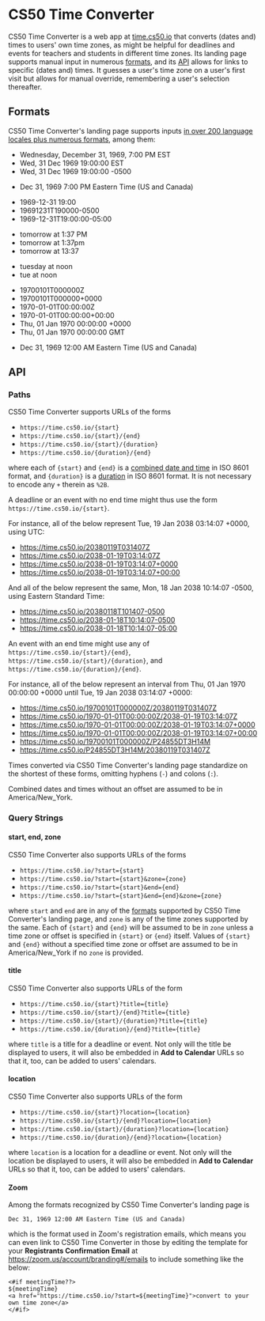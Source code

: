 # CS50 Time Converter

CS50 Time Converter is a web app at [time.cs50.io](https://time.cs50.io/) that converts (dates and) times to users' own time zones, as might be helpful for deadlines and events for teachers and students in different time zones. Its landing page supports manual input in numerous [formats](#formats), and its [API](#api) allows for links to specific (dates and) times. It guesses a user's time zone on a user's first visit but allows for manual override, remembering a user's selection thereafter.

## Formats

CS50 Time Converter's landing page supports inputs [in over 200 language locales plus numerous formats](https://dateparser.readthedocs.io/en/latest/introduction.html), among them:

* Wednesday, December 31, 1969, 7:00 PM EST
* Wed, 31 Dec 1969 19:00:00 EST
* Wed, 31 Dec 1969 19:00:00 -0500

- Dec 31, 1969 7:00 PM Eastern Time (US and Canada)

* 1969-12-31 19:00
* 19691231T190000-0500
* 1969-12-31T19:00:00-05:00

- tomorrow at 1:37 PM
- tomorrow at 1:37pm
- tomorrow at 13:37

* tuesday at noon
* tue at noon

- 19700101T000000Z
- 19700101T000000+0000
- 1970-01-01T00:00:00Z
- 1970-01-01T00:00:00+00:00
- Thu, 01 Jan 1970 00:00:00 +0000
- Thu, 01 Jan 1970 00:00:00 GMT

* Dec 31, 1969 12:00 AM Eastern Time (US and Canada) 

## API

### Paths

CS50 Time Converter supports URLs of the forms

* `https://time.cs50.io/{start}`
* `https://time.cs50.io/{start}/{end}`
* `https://time.cs50.io/{start}/{duration}`
* `https://time.cs50.io/{duration}/{end}`

where each of `{start}` and `{end}` is a [combined date and time](https://en.wikipedia.org/wiki/ISO_8601#Combined_date_and_time_representations) in ISO 8601 format, and `{duration}` is a [duration](https://en.wikipedia.org/wiki/ISO_8601#Durations) in ISO 8601 format. It is not necessary to encode any `+` therein as `%2B`.

A deadline or an event with no end time might thus use the form `https://time.cs50.io/{start}`.

For instance, all of the below represent Tue, 19 Jan 2038 03:14:07 +0000, using UTC:

* <https://time.cs50.io/20380119T031407Z>
* <https://time.cs50.io/2038-01-19T03:14:07Z>
* <https://time.cs50.io/2038-01-19T03:14:07+0000>
* <https://time.cs50.io/2038-01-19T03:14:07+00:00>

And all of the below represent the same, Mon, 18 Jan 2038 10:14:07 -0500, using Eastern Standard Time:

* <https://time.cs50.io/20380118T101407-0500>
* <https://time.cs50.io/2038-01-18T10:14:07-0500>
* <https://time.cs50.io/2038-01-18T10:14:07-05:00>

An event with an end time might use any of `https://time.cs50.io/{start}/{end}`, `https://time.cs50.io/{start}/{duration}`, and `https://time.cs50.io/{duration}/{end}`.

For instance, all of the below represent an interval from Thu, 01 Jan 1970 00:00:00 +0000 until Tue, 19 Jan 2038 03:14:07 +0000:

* <https://time.cs50.io/19700101T000000Z/20380119T031407Z>
* <https://time.cs50.io/1970-01-01T00:00:00Z/2038-01-19T03:14:07Z>
* <https://time.cs50.io/1970-01-01T00:00:00Z/2038-01-19T03:14:07+0000>
* <https://time.cs50.io/1970-01-01T00:00:00Z/2038-01-19T03:14:07+00:00>
* <https://time.cs50.io/19700101T000000Z/P24855DT3H14M>
* <https://time.cs50.io/P24855DT3H14M/20380119T031407Z>

Times converted via CS50 Time Converter's landing page standardize on the shortest of these forms, omitting hyphens (`-`) and colons (`:`). 

Combined dates and times without an offset are assumed to be in America/New_York.

### Query Strings

#### start, end, zone

CS50 Time Converter also supports URLs of the forms

* `https://time.cs50.io/?start={start}`
* `https://time.cs50.io/?start={start}&zone={zone}`
* `https://time.cs50.io/?start={start}&end={end}`
* `https://time.cs50.io/?start={start}&end={end}&zone={zone}`

where `start` and `end` are in any of the [formats](#formats) supported by CS50 Time Converter's landing page, and `zone` is any of the time zones supported by the same. Each of `{start}` and `{end}` will be assumed to be in `zone` unless a time zone or offset is specified in `{start}` or `{end}` itself. Values of `{start}` and `{end}` without a specified time zone or offset are assumed to be in America/New_York if no `zone` is provided.

#### title

CS50 Time Converter also supports URLs of the form

* `https://time.cs50.io/{start}?title={title}`
* `https://time.cs50.io/{start}/{end}?title={title}`
* `https://time.cs50.io/{start}/{duration}?title={title}`
* `https://time.cs50.io/{duration}/{end}?title={title}`

where `title` is a title for a deadline or event. Not only will the title be displayed to users, it will also be embedded in **Add to Calendar** URLs so that it, too, can be added to users' calendars.

#### location

CS50 Time Converter also supports URLs of the form

* `https://time.cs50.io/{start}?location={location}`
* `https://time.cs50.io/{start}/{end}?location={location}`
* `https://time.cs50.io/{start}/{duration}?location={location}`
* `https://time.cs50.io/{duration}/{end}?location={location}`

where `location` is a location for a deadline or event. Not only will the location be displayed to users, it will also be embedded in **Add to Calendar** URLs so that it, too, can be added to users' calendars.

#### Zoom

Among the formats recognized by CS50 Time Converter's landing page is

```text
Dec 31, 1969 12:00 AM Eastern Time (US and Canada)
```

which is the format used in Zoom's registration emails, which means you can even link to CS50 Time Converter in those by editing the template for your **Registrants Confirmation Email** at <https://zoom.us/account/branding#/emails> to include something like the below:

```text
<#if meetingTime??>
${meetingTime}
<a href="https://time.cs50.io/?start=${meetingTime}">convert to your own time zone</a>
</#if>
```
